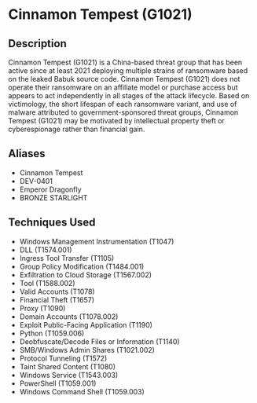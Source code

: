 # Cinnamon Tempest (G1021)

## Description
Cinnamon Tempest (G1021) is a China-based threat group that has been active since at least 2021 deploying multiple strains of ransomware based on the leaked Babuk source code. Cinnamon Tempest (G1021) does not operate their ransomware on an affiliate model or purchase access but appears to act independently in all stages of the attack lifecycle. Based on victimology, the short lifespan of each ransomware variant, and use of malware attributed to government-sponsored threat groups, Cinnamon Tempest (G1021) may be motivated by intellectual property theft or cyberespionage rather than financial gain.

## Aliases
- Cinnamon Tempest
- DEV-0401
- Emperor Dragonfly
- BRONZE STARLIGHT

## Techniques Used
- Windows Management Instrumentation (T1047)
- DLL (T1574.001)
- Ingress Tool Transfer (T1105)
- Group Policy Modification (T1484.001)
- Exfiltration to Cloud Storage (T1567.002)
- Tool (T1588.002)
- Valid Accounts (T1078)
- Financial Theft (T1657)
- Proxy (T1090)
- Domain Accounts (T1078.002)
- Exploit Public-Facing Application (T1190)
- Python (T1059.006)
- Deobfuscate/Decode Files or Information (T1140)
- SMB/Windows Admin Shares (T1021.002)
- Protocol Tunneling (T1572)
- Taint Shared Content (T1080)
- Windows Service (T1543.003)
- PowerShell (T1059.001)
- Windows Command Shell (T1059.003)
